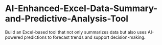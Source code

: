 # AI-Enhanced-Excel-Data-Summary-and-Predictive-Analysis-Tool
Build an Excel-based tool that not only summarizes data but also uses AI-powered predictions to forecast trends and support decision-making.
